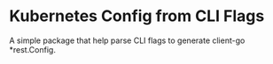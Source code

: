 Kubernetes Config from CLI Flags
================================

A simple package that help parse CLI flags to generate client-go *rest.Config.

